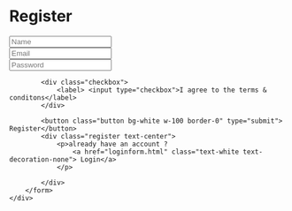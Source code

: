 <!DOCTYPE html>
<html lang="en">

<head>
    <meta charset="UTF-8">
    <meta name="viewport" content="width=device-width, initial-scale=1.0">
    <title>Login |Lucky</title>
    <link rel="stylesheet" href="bootstrap.css">
    <link rel="stylesheet" href="bootstrap-icons.css">
    <link href='https://unpkg.com/boxicons@2.1.4/css/boxicons.min.css' rel='stylesheet'>
    <link rel="stylesheet" href="form.css">
</head>

<body class="d-flex justify-content-center align-items-center">
    <div class="main">
        <form action="">
            <h1 class="text-center">Register</h1>
            <div class="usertext">
                <input type="text" placeholder="Name" required>
                <i class='bx bx-user' ></i>
            </div>
            <div class="usertext">
                <input type="text" placeholder="Email" required>
                <i class='bx bxs-envelope'></i>
            </div>
            <div class="usertext">
                <input type="password" placeholder="Password" required>
                <i class='bx bx-lock-alt' ></i>
            </div>

            <div class="checkbox">
                <label> <input type="checkbox">I agree to the terms & conditons</label>
            </div>

            <button class="button bg-white w-100 border-0" type="submit"> Register</button>
            <div class="register text-center">
                <p>already have an account ?
                    <a href="loginform.html" class="text-white text-decoration-none"> Login</a>
                </p>

            </div>
        </form>
    </div>

</body>

</html>
